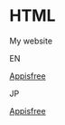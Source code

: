 # HTML
<p>My website<p>
<p>EN<p>
<a href="https://www.appisfree.com/" rel="noopener">Appisfree</a>
<p>JP<p>
<a href="https://ja.appisfree.com/" rel="noopener">Appisfree</a>
